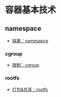 # 容器基本技术

## namespace

- [隔离：namesapce](10_namespace.md)

### cgroup

- [限制：cgroup](20_cgroup.md)

### rootfs

- [打包&共享：rootfs](30_rootfs.md)
